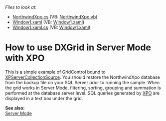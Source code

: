 <!-- default file list -->
*Files to look at*:

* [NorthwindXpo.cs](./CS/XpoNorthwindServerMode/NorthwindXpo.cs) (VB: [NorthwindXpo.vb](./VB/XpoNorthwindServerMode/NorthwindXpo.vb))
* [Window1.xaml](./CS/XpoNorthwindServerMode/Window1.xaml) (VB: [Window1.xaml](./VB/XpoNorthwindServerMode/Window1.xaml))
* [Window1.xaml.cs](./CS/XpoNorthwindServerMode/Window1.xaml.cs) (VB: [Window1.xaml](./VB/XpoNorthwindServerMode/Window1.xaml))
<!-- default file list end -->
# How to use DXGrid in Server Mode with XPO


<p>This is a simple example of GridControl bound to <a href="http://documentation.devexpress.com/#XPO/clsDevExpressXpoXPServerCollectionSourcetopic">XPServerCollectionSource</a>. You should restore the NorthwindXpo database from the backup file on your SQL Server prior to running the sample. When the grid works in Server Mode, filtering, sorting, grouping and summation is performed at the database server level. SQL queries generated by <a href="http://www.devexpress.com/xpo">XPO</a> are displayed in a text box under the grid.</p><p><strong>See also:</strong><br />
<a href="http://documentation.devexpress.com/#WPF/CustomDocument6279">Server Mode</a></p>

<br/>



